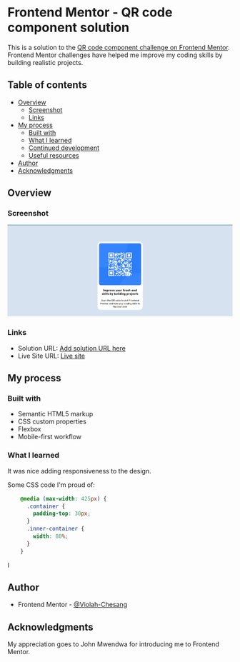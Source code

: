 # Frontend Mentor - QR code component solution

This is a solution to the [QR code component challenge on Frontend Mentor](https://www.frontendmentor.io/challenges/qr-code-component-iux_sIO_H). Frontend Mentor challenges have helped me improve my coding skills by building realistic projects. 

## Table of contents

- [Overview](#overview)
  - [Screenshot](#screenshot)
  - [Links](#links)
- [My process](#my-process)
  - [Built with](#built-with)
  - [What I learned](#what-i-learned)
  - [Continued development](#continued-development)
  - [Useful resources](#useful-resources)
- [Author](#author)
- [Acknowledgments](#acknowledgments)

## Overview

### Screenshot

![](./design/my-screenshot.png)

### Links

- Solution URL: [Add solution URL here](https://your-solution-url.com)
- Live Site URL: [Live site](https://violah-chesang.github.io/qr-code/)

## My process

### Built with

- Semantic HTML5 markup
- CSS custom properties
- Flexbox
- Mobile-first workflow

### What I learned
It was nice adding responsiveness to the design.

Some CSS code I'm proud of:</h1>
```css
    @media (max-width: 425px) {
      .container {
        padding-top: 30px;
      }
      .inner-container {
        width: 80%;
      }
    }
```
I


## Author
- Frontend Mentor - [@Violah-Chesang](https://www.frontendmentor.io/profile/Violah-Chesang)



## Acknowledgments

My appreciation goes to John Mwendwa for introducing me to Frontend Mentor.

